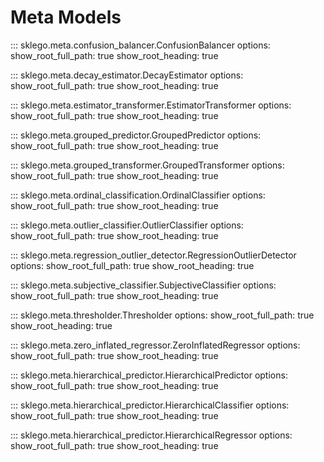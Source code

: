 # Meta Models

::: sklego.meta.confusion_balancer.ConfusionBalancer
    options:
        show_root_full_path: true
        show_root_heading: true

::: sklego.meta.decay_estimator.DecayEstimator
    options:
        show_root_full_path: true
        show_root_heading: true

::: sklego.meta.estimator_transformer.EstimatorTransformer
    options:
        show_root_full_path: true
        show_root_heading: true

::: sklego.meta.grouped_predictor.GroupedPredictor
    options:
        show_root_full_path: true
        show_root_heading: true

::: sklego.meta.grouped_transformer.GroupedTransformer
    options:
        show_root_full_path: true
        show_root_heading: true

::: sklego.meta.ordinal_classification.OrdinalClassifier
    options:
        show_root_full_path: true
        show_root_heading: true

::: sklego.meta.outlier_classifier.OutlierClassifier
    options:
        show_root_full_path: true
        show_root_heading: true

::: sklego.meta.regression_outlier_detector.RegressionOutlierDetector
    options:
        show_root_full_path: true
        show_root_heading: true

::: sklego.meta.subjective_classifier.SubjectiveClassifier
    options:
        show_root_full_path: true
        show_root_heading: true

::: sklego.meta.thresholder.Thresholder
    options:
        show_root_full_path: true
        show_root_heading: true

::: sklego.meta.zero_inflated_regressor.ZeroInflatedRegressor
    options:
        show_root_full_path: true
        show_root_heading: true

::: sklego.meta.hierarchical_predictor.HierarchicalPredictor
    options:
        show_root_full_path: true
        show_root_heading: true

::: sklego.meta.hierarchical_predictor.HierarchicalClassifier
    options:
        show_root_full_path: true
        show_root_heading: true

::: sklego.meta.hierarchical_predictor.HierarchicalRegressor
    options:
        show_root_full_path: true
        show_root_heading: true
